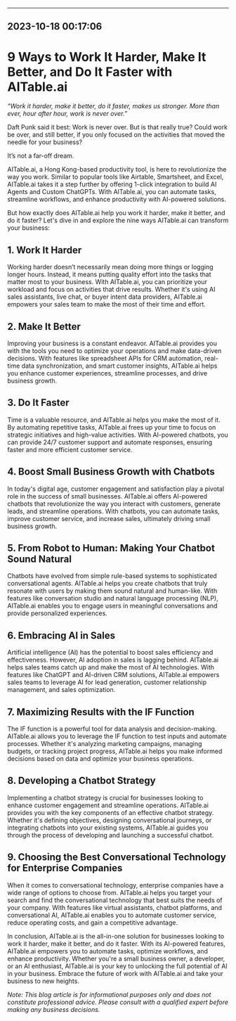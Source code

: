 

---------------------------------------------
2023-10-18 00:17:06
---------------------------------------------

# 9 Ways to Work It Harder, Make It Better, and Do It Faster with AITable.ai

*“Work it harder, make it better, do it faster, makes us stronger. More than ever, hour after hour, work is never over.”*

Daft Punk said it best: Work is never over. But is that really true? Could work be over, and still better, if you only focused on the activities that moved the needle for your business?

It’s not a far-off dream.

AITable.ai, a Hong Kong-based productivity tool, is here to revolutionize the way you work. Similar to popular tools like Airtable, Smartsheet, and Excel, AITable.ai takes it a step further by offering 1-click integration to build AI Agents and Custom ChatGPTs. With AITable.ai, you can automate tasks, streamline workflows, and enhance productivity with AI-powered solutions.

But how exactly does AITable.ai help you work it harder, make it better, and do it faster? Let's dive in and explore the nine ways AITable.ai can transform your business:

## 1. Work It Harder

Working harder doesn’t necessarily mean doing more things or logging longer hours. Instead, it means putting quality effort into the tasks that matter most to your business. With AITable.ai, you can prioritize your workload and focus on activities that drive results. Whether it's using AI sales assistants, live chat, or buyer intent data providers, AITable.ai empowers your sales team to make the most of their time and effort.

## 2. Make It Better

Improving your business is a constant endeavor. AITable.ai provides you with the tools you need to optimize your operations and make data-driven decisions. With features like spreadsheet APIs for CRM automation, real-time data synchronization, and smart customer insights, AITable.ai helps you enhance customer experiences, streamline processes, and drive business growth.

## 3. Do It Faster

Time is a valuable resource, and AITable.ai helps you make the most of it. By automating repetitive tasks, AITable.ai frees up your time to focus on strategic initiatives and high-value activities. With AI-powered chatbots, you can provide 24/7 customer support and automate responses, ensuring faster and more efficient customer service.

## 4. Boost Small Business Growth with Chatbots

In today's digital age, customer engagement and satisfaction play a pivotal role in the success of small businesses. AITable.ai offers AI-powered chatbots that revolutionize the way you interact with customers, generate leads, and streamline operations. With chatbots, you can automate tasks, improve customer service, and increase sales, ultimately driving small business growth.

## 5. From Robot to Human: Making Your Chatbot Sound Natural

Chatbots have evolved from simple rule-based systems to sophisticated conversational agents. AITable.ai helps you create chatbots that truly resonate with users by making them sound natural and human-like. With features like conversation studio and natural language processing (NLP), AITable.ai enables you to engage users in meaningful conversations and provide personalized experiences.

## 6. Embracing AI in Sales

Artificial intelligence (AI) has the potential to boost sales efficiency and effectiveness. However, AI adoption in sales is lagging behind. AITable.ai helps sales teams catch up and make the most of AI technologies. With features like ChatGPT and AI-driven CRM solutions, AITable.ai empowers sales teams to leverage AI for lead generation, customer relationship management, and sales optimization.

## 7. Maximizing Results with the IF Function

The IF function is a powerful tool for data analysis and decision-making. AITable.ai allows you to leverage the IF function to test inputs and automate processes. Whether it's analyzing marketing campaigns, managing budgets, or tracking project progress, AITable.ai helps you make informed decisions based on data and optimize your business operations.

## 8. Developing a Chatbot Strategy

Implementing a chatbot strategy is crucial for businesses looking to enhance customer engagement and streamline operations. AITable.ai provides you with the key components of an effective chatbot strategy. Whether it's defining objectives, designing conversational journeys, or integrating chatbots into your existing systems, AITable.ai guides you through the process of developing and launching a successful chatbot.

## 9. Choosing the Best Conversational Technology for Enterprise Companies

When it comes to conversational technology, enterprise companies have a wide range of options to choose from. AITable.ai helps you target your search and find the conversational technology that best suits the needs of your company. With features like virtual assistants, chatbot platforms, and conversational AI, AITable.ai enables you to automate customer service, reduce operating costs, and gain a competitive advantage.

In conclusion, AITable.ai is the all-in-one solution for businesses looking to work it harder, make it better, and do it faster. With its AI-powered features, AITable.ai empowers you to automate tasks, optimize workflows, and enhance productivity. Whether you're a small business owner, a developer, or an AI enthusiast, AITable.ai is your key to unlocking the full potential of AI in your business. Embrace the future of work with AITable.ai and take your business to new heights.

*Note: This blog article is for informational purposes only and does not constitute professional advice. Please consult with a qualified expert before making any business decisions.*